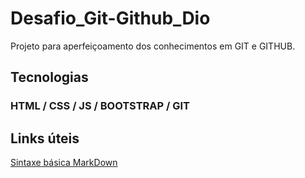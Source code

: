 # Desafio_Git-Github_Dio
Projeto para aperfeiçoamento dos conhecimentos em GIT e GITHUB.



## Tecnologias

### HTML / CSS / JS /  BOOTSTRAP / GIT 



## Links úteis

[Sintaxe básica MarkDown](https://www.markdownguide.org/basic-syntax/)

